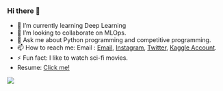 ### Hi there 👋

- 🌱 I’m currently learning Deep Learning
- 👯 I’m looking to collaborate on MLOps.
- 💬 Ask me about Python programming and competitive programming.
- 📫 How to reach me: Email : <a href="mailto: jainaayush99.aj@gmail.com">Email</a>, <a href="https://www.instagram.com/mr_aayush_jain/">Instagram</a>, <a href="https://twitter.com/Darkshadow9799">Twitter</a>, <a href="https://www.kaggle.com/aayushjain9799/">Kaggle Account</a>.
- ⚡ Fun fact: I like to watch sci-fi movies.
- Resume: <a href="https://drive.google.com/file/d/1decYwof4R5GztWTuhQYspHF1-RJnZkxf/view?usp=sharing">Click me!</a>

<img src="https://github-readme-stats.vercel.app/api?username=darkshadow9799&&show_icons=true&title_color=ffffff&icon_color=bb2acf&text_color=daf7dc&bg_color=151515"/>
